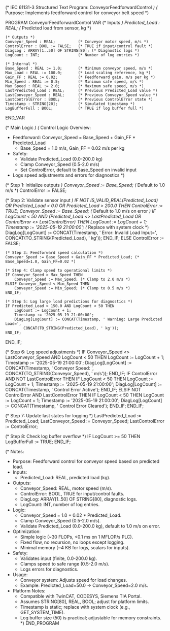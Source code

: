 (* IEC 61131-3 Structured Text Program: ConveyorFeedforwardControl *)
(* Purpose: Implements feedforward control for conveyor belt speed *)

PROGRAM ConveyorFeedforwardControl
VAR
    (* Inputs *)
    Predicted_Load : REAL;           (* Predicted load from sensor, kg *)

    (* Outputs *)
    Conveyor_Speed : REAL;          (* Conveyor motor speed, m/s *)
    ControlError : BOOL := FALSE;   (* TRUE if input/control fault *)
    DiagLog : ARRAY[1..50] OF STRING[80]; (* Diagnostic logs *)
    LogCount : INT;                 (* Number of log entries *)

    (* Internal *)
    Base_Speed : REAL := 1.0;       (* Minimum conveyor speed, m/s *)
    Max_Load : REAL := 100.0;       (* Load scaling reference, kg *)
    Gain_FF : REAL := 0.02;         (* Feedforward gain, m/s per kg *)
    Min_Speed : REAL := 0.5;        (* Minimum safe speed, m/s *)
    Max_Speed : REAL := 2.0;        (* Maximum safe speed, m/s *)
    LastPredicted_Load : REAL;      (* Previous Predicted_Load value *)
    LastConveyor_Speed : REAL;      (* Previous Conveyor_Speed value *)
    LastControlError : BOOL;        (* Previous ControlError state *)
    Timestamp : STRING[20];         (* Simulated timestamp *)
    LogBufferFull : BOOL;           (* TRUE if log buffer full *)
END_VAR

(* Main Logic *)
(* Control Logic Overview:
   - Feedforward: Conveyor_Speed = Base_Speed + Gain_FF * Predicted_Load
     - Base_Speed = 1.0 m/s, Gain_FF = 0.02 m/s per kg
   - Safety:
     - Validate Predicted_Load (0.0-200.0 kg)
     - Clamp Conveyor_Speed (0.5-2.0 m/s)
     - Set ControlError, default to Base_Speed on invalid input
   - Logs speed adjustments and errors for diagnostics
*)

(* Step 1: Initialize outputs *)
Conveyor_Speed := Base_Speed; (* Default to 1.0 m/s *)
ControlError := FALSE;

(* Step 2: Validate sensor input *)
IF NOT IS_VALID_REAL(Predicted_Load) OR Predicted_Load < 0.0 OR Predicted_Load > 200.0 THEN
    ControlError := TRUE;
    Conveyor_Speed := Base_Speed; (* Default to 1.0 m/s on error *)
    IF LogCount < 50 AND (Predicted_Load <> LastPredicted_Load OR 
                          ControlError <> LastControlError) THEN
        LogCount := LogCount + 1;
        Timestamp := '2025-05-19 21:00:00'; (* Replace with system clock *)
        DiagLog[LogCount] := CONCAT(Timestamp, ' Error: Invalid Load Input=', 
            CONCAT(TO_STRING(Predicted_Load), ' kg'));
    END_IF;
ELSE
    ControlError := FALSE;

    (* Step 3: Feedforward speed calculation *)
    Conveyor_Speed := Base_Speed + Gain_FF * Predicted_Load; (* Base_Speed=1.0, Gain_FF=0.02 *)

    (* Step 4: Clamp speed to operational limits *)
    IF Conveyor_Speed > Max_Speed THEN
        Conveyor_Speed := Max_Speed; (* Clamp to 2.0 m/s *)
    ELSIF Conveyor_Speed < Min_Speed THEN
        Conveyor_Speed := Min_Speed; (* Clamp to 0.5 m/s *)
    END_IF;

    (* Step 5: Log large load predictions for diagnostics *)
    IF Predicted_Load > 150.0 AND LogCount < 50 THEN
        LogCount := LogCount + 1;
        Timestamp := '2025-05-19 21:00:00';
        DiagLog[LogCount] := CONCAT(Timestamp, ' Warning: Large Predicted Load=', 
            CONCAT(TO_STRING(Predicted_Load), ' kg'));
    END_IF;
END_IF;

(* Step 6: Log speed adjustments *)
IF Conveyor_Speed <> LastConveyor_Speed AND LogCount < 50 THEN
    LogCount := LogCount + 1;
    Timestamp := '2025-05-19 21:00:00';
    DiagLog[LogCount] := CONCAT(Timestamp, ' Conveyor Speed: ', 
        CONCAT(TO_STRING(Conveyor_Speed), ' m/s'));
END_IF;
IF ControlError AND NOT LastControlError THEN
    IF LogCount < 50 THEN
        LogCount := LogCount + 1;
        Timestamp := '2025-05-19 21:00:00';
        DiagLog[LogCount] := CONCAT(Timestamp, ' Control Error Active');
    END_IF;
ELSIF NOT ControlError AND LastControlError THEN
    IF LogCount < 50 THEN
        LogCount := LogCount + 1;
        Timestamp := '2025-05-19 21:00:00';
        DiagLog[LogCount] := CONCAT(Timestamp, ' Control Error Cleared');
    END_IF;
END_IF;

(* Step 7: Update last states for logging *)
LastPredicted_Load := Predicted_Load;
LastConveyor_Speed := Conveyor_Speed;
LastControlError := ControlError;

(* Step 8: Check log buffer overflow *)
IF LogCount >= 50 THEN
    LogBufferFull := TRUE;
END_IF;

(* Notes:
   - Purpose: Feedforward control for conveyor speed based on predicted load.
   - Inputs:
     - Predicted_Load: REAL, predicted load (kg).
   - Outputs:
     - Conveyor_Speed: REAL, motor speed (m/s).
     - ControlError: BOOL, TRUE for input/control faults.
     - DiagLog: ARRAY[1..50] OF STRING[80], diagnostic logs.
     - LogCount: INT, number of log entries.
   - Logic:
     - Conveyor_Speed = 1.0 + 0.02 * Predicted_Load.
     - Clamp Conveyor_Speed (0.5-2.0 m/s).
     - Validate Predicted_Load (0.0-200.0 kg), default to 1.0 m/s on error.
   - Optimization:
     - Simple logic (~30 FLOPs, <0.1 ms on 1 MFLOP/s PLC).
     - Fixed flow, no recursion, no loops except logging.
     - Minimal memory (~4 KB for logs, scalars for inputs).
   - Safety:
     - Validates input (finite, 0.0-200.0 kg).
     - Clamps speed to safe range (0.5-2.0 m/s).
     - Logs errors for diagnostics.
   - Usage:
     - Conveyor system: Adjusts speed for load changes.
     - Example: Predicted_Load=50.0 → Conveyor_Speed=2.0 m/s.
   - Platform Notes:
     - Compatible with TwinCAT, CODESYS, Siemens TIA Portal.
     - Assumes STRING[80], REAL, BOOL; adjust for platform limits.
     - Timestamp is static; replace with system clock (e.g., GET_SYSTEM_TIME).
     - Log buffer size (50) is practical; adjustable for memory constraints.
*)
END_PROGRAM
